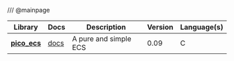 /// @mainpage

Library | Docs | Description | Version | Language(s)
------- | -----| ------------| ------- | -----------
**[pico_ecs](https://github.com/empyreanx/pico_headers/blob/main/pico_ecs.h)** | [docs](https://empyreanx.github.io) | A pure and simple ECS | 0.09 | C
